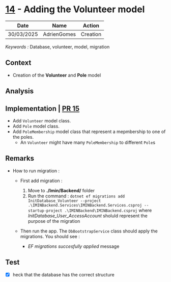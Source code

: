 # [14](https://github.com/AdrienGomes/Imin/issues/14) - Adding the Volunteer model

| Date | Name | Action |
|:----:|:----:|:------:|
|30/03/2025|AdrienGomes|Creation|

_Keywords :_ Database, volunteer, model, migration

## Context

- Creation of the **Volunteer** and **Pole** model

## Analysis

## Implementation | [PR 15](https://github.com/AdrienGomes/Imin/pull/15)

- Add `Volunteer` model class.
- Add `Pole` model class.
- Add `PoleMembership` model class that represent a mepmbership to one of the poles.
  - An `Volunteer` might have many `PoleMembership` to different `Pole`s

## Remarks
- How to run migration :
  - First add migration :
	1. Move to **./Imin/Backend/** folder
	2. Run the command : `dotnet ef migrations add InitDatabase_Volunteer --project .\IMINBackend.Services\IMINBackend.Services.csproj --startup-project .\IMINBackend\IMINBackend.csproj` where _InitDatabase_User_AccessAccount_ sholuld represent the purpose of the migration

  - Then run the app. The `DbBootstrapService` class should apply the migrations. You should see :
	- _EF migrations succesfully applied_ message
	
## Test
- [X] heck that the database has the correct structure 
